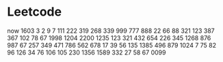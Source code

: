 # Leetcode
now
1603
3
2
9
7
111
222
319
268
339
999
777
888
22
66
88
321
123
387
367
102
78
67
1998
1204
2200
1235
123
321
432
654
226
345
1268
876
987
67
257
349
471
786
562
678
17
39
56
135
1385
496
879
1024
7
75
82
96
126
34
76
106
105
230
1356
1589
332
27
58
67
0099
